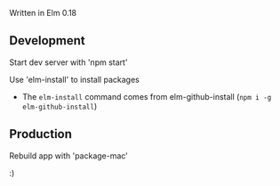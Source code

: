 
Written in Elm 0.18

## Development

Start dev server with 'npm start'

Use 'elm-install' to install packages

* The `elm-install` command comes from elm-github-install (`npm i -g elm-github-install`)

## Production

Rebuild app with 'package-mac'

:)
